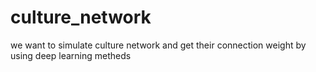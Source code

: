 # culture_network
we want to simulate culture network and get their connection weight by using deep learning metheds
